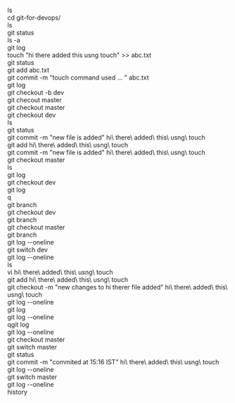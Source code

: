ls  
cd git-for-devops/  
ls  
git status  
ls -a  
git log  
touch "hi there added this usng touch" >> abc.txt  
git status  
git add abc.txt  
git commit -m "touch command used ... " abc.txt  
git log  
git checkout -b dev  
git checout master  
git checkout master  
git checkout dev  
ls  
git status  
git commit -m "new file is added" hi\ there\ added\ this\ usng\ touch  
git add hi\ there\ added\ this\ usng\ touch  
git commit -m "new file is added" hi\ there\ added\ this\ usng\ touch  
git checkout master  
ls  
git log  
git checkout dev  
git log  
q  
git branch  
git checkout dev  
git branch  
git checkout master  
git branch  
git log --oneline  
git switch dev  
git log --oneline  
ls  
vi hi\ there\ added\ this\ usng\ touch  
git add hi\ there\ added\ this\ usng\ touch  
git checkout -m "new changes to hi therer file added" hi\ there\ added\ this\ usng\ touch  
git log --oneline  
git log  
git log --oneline  
qgit log  
git log --oneline  
git checkout master  
git switch master  
git status  
git commit -m "commited at 15:16 IST" hi\ there\ added\ this\ usng\ touch  
git log --oneline  
git switch master  
git log --oneline  
history
